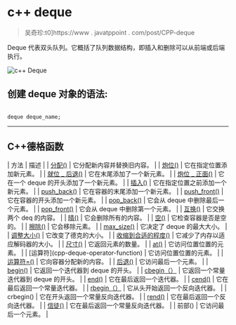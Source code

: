 # c++ deque

> 吴奇珍:t0]https://www . javatppoint . com/post/CPP-deque

Deque 代表双头队列。它概括了队列数据结构，即插入和删除可以从前端或后端执行。

![c++ Deque](../Images/76f09f2911201661f5b2a25cdfa8c619.png)

## 创建 deque 对象的语法:

```

deque deque_name; 
```

* * *

## C++德格函数

| 方法 | 描述 |
| [分配()](cpp-deque-assign-function) | 它分配新内容并替换旧内容。 |
| [炮位()](cpp-deque-emplace-function) | 它在指定位置添加新元素。 |
| [就位 _ 后退()](cpp-deque-emplace_back-function) | 它在末尾添加了一个新元素。 |
| [炮位 _ 正面()](cpp-deque-emplace_front-function) | 它在一个 deque 的开头添加了一个新元素。 |
| [插入()](cpp-deque-insert-function) | 它在指定位置之前添加一个新元素。 |
| [push_back()](cpp-deque-push_back-function) | 它在容器的末尾添加一个新元素。 |
| [push_front()](cpp-deque-push_front-function) | 它在容器的开头添加一个新元素。 |
| [pop_back()](cpp-deque-pop_back-function) | 它会从 deque 中删除最后一个元素。 |
| [pop_front()](cpp-deque-pop_front-function) | 它会从 deque 中删除第一个元素。 |
| [互换()](cpp-deque-swap-function) | 它交换两个 deq 的内容。 |
| [晴()](cpp-deque-clear-function) | 它会删除所有的内容。 |
| [空()](cpp-deque-empty-function) | 它检查容器是否是空的。 |
| [擦除()](cpp-deque-erase-function) | 它会移除元素。 |
| [max_size()](cpp-deque-max_size-function) | 它决定了 deque 的最大大小。 |
| [调整大小()](cpp-deque-resize-function) | 它改变了德克的大小。 |
| [收缩到合适的程度()](cpp-deque-shrink_to_fit-function) | 它减少了内存以适应解码器的大小。 |
| [尺寸()](cpp-deque-size-function) | 它返回元素的数量。 |
| [at()](cpp-deque-at-function) | 它访问位置位置的元素。 |
| [运算符[]()](cpp-deque-operator[]()-function) | 它访问位置位置的元素。 |
| [运算符=()](cpp-deque-operator=()-function) | 它向容器分配新的内容。 |
| [后退()](cpp-deque-back-function) | 它访问最后一个元素。 |
| [begin()](cpp-deque-begin-function) | 它返回一个迭代器到 deque 的开头。 |
| [cbegin（）](cpp-deque-cbegin-function) | 它返回一个常量迭代器到 deque 的开头。 |
| [end()](cpp-deque-end-function) | 它在最后返回一个迭代器。 |
| [cend()](cpp-deque-cend-function) | 它在最后返回一个常量迭代器。 |
| [rbegin（）](cpp-deque-rbegin-function) | 它从头开始返回一个反向迭代器。 |
| crbegin() | 它在开头返回一个常量反向迭代器。 |
| [rend()](cpp-deque-rend-function) | 它在最后返回一个反向迭代器。 |
| [信徒()](cpp-deque-crend-function) | 它在最后返回一个常量反向迭代器。 |
| 前部() | 它访问最后一个元素。 |